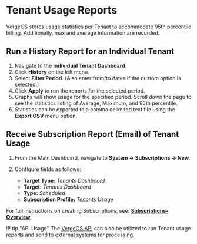 # Tenant Usage Reports

VergeOS stores usage statistics per Tenant to accommodate 95th percentile billing. Additionally, max and average information are recorded.

## Run a History Report for an Individual Tenant

1. Navigate to the **individual Tenant Dashboard**. 
2. Click **History** on the left menu.
3. Select **Filter Period**. (Also enter from/to dates if the custom option is selected.)
4. Click **Apply** to run the reports for the selected period.
5. Graphs will show usage for the specified period. Scroll down the page to see the statistics listing of Average, Maximum, and 95th percentile.
6. Statistics can be exported to a comma delimited text file using the **Export CSV** menu option.  

## Receive Subscription Report (Email) of Tenant Usage

1. From the Main Dashboard, navigate to **System -> Subscriptions -> New**.
2. Configure fields as follows:  

   * **Target Type:** *Tenants Dashboard*
   * **Target:** *Tenants Dashboard*
   * **Type:** *Scheduled*
   * **Subscription Profile:** *Tenants Usage*

For full instructions on creating Subscriptions, see: [**Subscriptions-Overview**](/product-guide/system/subscriptions-overview)

!!! tip "API Usage"
    The [VergeOS API](/knowledge-base/verge-api-guide) can also be utilized to run Tenant usage reports and send to external systems for processing.
